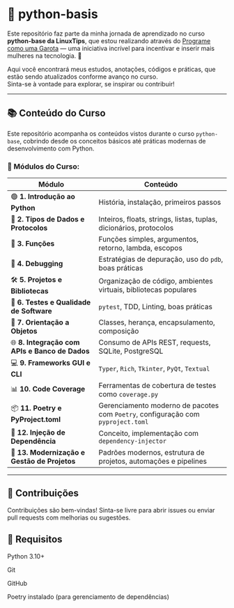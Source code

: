 # 🐍 python-basis

Este repositório faz parte da minha jornada de aprendizado no curso **python-base da LinuxTips**, que estou realizando através do [Programe como uma Garota](https://www.linkedin.com/company/programecomouma-garota/posts/?feedView=all) — uma iniciativa incrível para incentivar e inserir mais mulheres na tecnologia. 💜

Aqui você encontrará meus estudos, anotações, códigos e práticas, que estão sendo atualizados conforme avanço no curso.  
Sinta-se à vontade para explorar, se inspirar ou contribuir!

---

## 📚 Conteúdo do Curso

Este repositório acompanha os conteúdos vistos durante o curso `python-base`, cobrindo desde os conceitos básicos até práticas modernas de desenvolvimento com Python.

### 🧭 Módulos do Curso:

| Módulo | Conteúdo |
|--------|----------|
| 🟢 **1. Introdução ao Python** | História, instalação, primeiros passos |
| 🔢 **2. Tipos de Dados e Protocolos** | Inteiros, floats, strings, listas, tuplas, dicionários, protocolos |
| 🔁 **3. Funções** | Funções simples, argumentos, retorno, lambda, escopos |
| 🐞 **4. Debugging** | Estratégias de depuração, uso do `pdb`, boas práticas |
| 🛠 **5. Projetos e Bibliotecas** | Organização de código, ambientes virtuais, bibliotecas populares |
| 🧪 **6. Testes e Qualidade de Software** | `pytest`, TDD, Linting, boas práticas |
| 🧱 **7. Orientação a Objetos** | Classes, herança, encapsulamento, composição |
| 🌐 **8. Integração com APIs e Banco de Dados** | Consumo de APIs REST, requests, SQLite, PostgreSQL |
| 💻 **9. Frameworks GUI e CLI** | `Typer`, `Rich`, `Tkinter`, `PyQt`, `Textual` |
| 📊 **10. Code Coverage** | Ferramentas de cobertura de testes como `coverage.py` |
| 📦 **11. Poetry e PyProject.toml** | Gerenciamento moderno de pacotes com `Poetry`, configuração com `pyproject.toml` |
| 🧩 **12. Injeção de Dependência** | Conceito, implementação com `dependency-injector` |
| 🚀 **13. Modernização e Gestão de Projetos** | Padrões modernos, estrutura de projetos, automações e pipelines |

---

## 🤝 Contribuições
Contribuições são bem-vindas! Sinta-se livre para abrir issues ou enviar pull requests com melhorias ou sugestões.

## 🧠 Requisitos
Python 3.10+

Git

GitHub

Poetry instalado (para gerenciamento de dependências)






